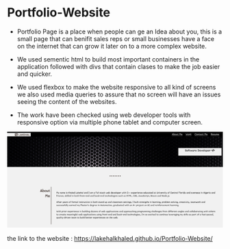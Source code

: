 # Portfolio-Website

* Portfolio Page is a place when people can ge an Idea about you, this is a small page that can benifit sales reps or small businesses have a face on the internet that can grow it later on to a more complex website.


* We used  sementic html to build most important containers in the application followed with divs that contain clases to make the job easier and quicker.

* We used flexbox to make the website responsive to all kind of screens we also used media queries to assure that no screen will have an issues seeing the content of the websites.

* The work have been checked using web developer tools with responsive option via multiple phone tablet and computer screen.

![Image of portfolio page](./css/images/portfolioImage.png)

the link to the website :  https://lakehalkhaled.github.io/Portfolio-Website/



